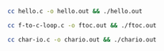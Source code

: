 ```bash
cc hello.c -o hello.out && ./hello.out
```
```bash
cc f-to-c-loop.c -o ftoc.out && ./ftoc.out
```
```bash
cc char-io.c -o chario.out && ./chario.out
```
